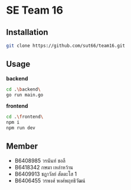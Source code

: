 # SE Team 16

## Installation

```bash
git clone https://github.com/sut66/team16.git
```

## Usage

**backend**

```bash
cd .\backend\
go run main.go
```

**frontend**

```bash
cd .\frontend\
npm i
npm run dev
```

## Member

- B6408985 วรนันท์ ชอลี
- B6418342 กษมา เหล่าหว้าน
- B6409913 ชฎาวัลย์ สัตตะโส 1
- B6406455 วรพงศ์ พงศ์พฤทธิวัฒน์

